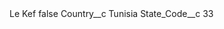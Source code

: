<?xml version="1.0" encoding="UTF-8"?>
<CustomMetadata xmlns="http://soap.sforce.com/2006/04/metadata" xmlns:xsi="http://www.w3.org/2001/XMLSchema-instance" xmlns:xsd="http://www.w3.org/2001/XMLSchema">
    <label>Le Kef</label>
    <protected>false</protected>
    <values>
        <field>Country__c</field>
        <value xsi:type="xsd:string">Tunisia</value>
    </values>
    <values>
        <field>State_Code__c</field>
        <value xsi:type="xsd:string">33</value>
    </values>
</CustomMetadata>
